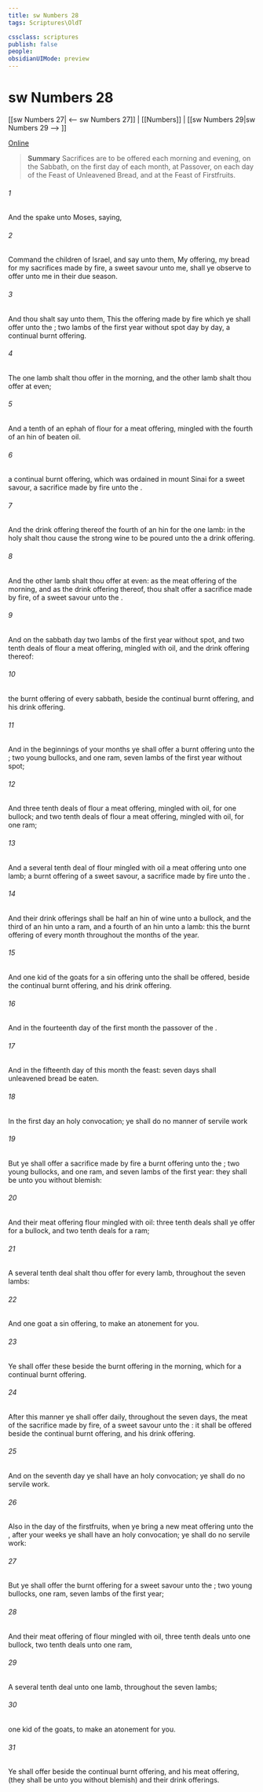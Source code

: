 ```yaml
---
title: sw Numbers 28
tags: Scriptures\OldT

cssclass: scriptures
publish: false
people:
obsidianUIMode: preview
---
```


# sw Numbers 28
[[sw Numbers 27| <-- sw Numbers 27]] | [[Numbers]] | [[sw Numbers 29|sw Numbers 29 --> ]]

[Online](https://churchofjesuschrist.org/study/scriptures/ot/num/28?lang=eng)

> __Summary__
Sacrifices are to be offered each morning and evening, on the Sabbath, on the first day of each month, at Passover, on each day of the Feast of Unleavened Bread, and at the Feast of Firstfruits.

###### 1 
And the  spake unto Moses, saying,

###### 2 
Command the children of Israel, and say unto them, My offering,  my bread for my sacrifices made by fire,  a sweet savour unto me, shall ye observe to offer unto me in their due season.

###### 3 
And thou shalt say unto them, This  the offering made by fire which ye shall offer unto the ; two lambs of the first year without spot day by day,  a continual burnt offering.

###### 4 
The one lamb shalt thou offer in the morning, and the other lamb shalt thou offer at even;

###### 5 
And a tenth  of an ephah of flour for a meat offering, mingled with the fourth  of an hin of beaten oil.

###### 6 
 a continual burnt offering, which was ordained in mount Sinai for a sweet savour, a sacrifice made by fire unto the .

###### 7 
And the drink offering thereof  the fourth  of an hin for the one lamb: in the holy  shalt thou cause the strong wine to be poured unto the   a drink offering.

###### 8 
And the other lamb shalt thou offer at even: as the meat offering of the morning, and as the drink offering thereof, thou shalt offer  a sacrifice made by fire, of a sweet savour unto the .

###### 9 
And on the sabbath day two lambs of the first year without spot, and two tenth deals of flour  a meat offering, mingled with oil, and the drink offering thereof:

###### 10 
 the burnt offering of every sabbath, beside the continual burnt offering, and his drink offering.

###### 11 
And in the beginnings of your months ye shall offer a burnt offering unto the ; two young bullocks, and one ram, seven lambs of the first year without spot;

###### 12 
And three tenth deals of flour  a meat offering, mingled with oil, for one bullock; and two tenth deals of flour  a meat offering, mingled with oil, for one ram;

###### 13 
And a several tenth deal of flour mingled with oil  a meat offering unto one lamb;  a burnt offering of a sweet savour, a sacrifice made by fire unto the .

###### 14 
And their drink offerings shall be half an hin of wine unto a bullock, and the third  of an hin unto a ram, and a fourth  of an hin unto a lamb: this  the burnt offering of every month throughout the months of the year.

###### 15 
And one kid of the goats for a sin offering unto the  shall be offered, beside the continual burnt offering, and his drink offering.

###### 16 
And in the fourteenth day of the first month  the passover of the .

###### 17 
And in the fifteenth day of this month  the feast: seven days shall unleavened bread be eaten.

###### 18 
In the first day  an holy convocation; ye shall do no manner of servile work 

###### 19 
But ye shall offer a sacrifice made by fire  a burnt offering unto the ; two young bullocks, and one ram, and seven lambs of the first year: they shall be unto you without blemish:

###### 20 
And their meat offering  flour mingled with oil: three tenth deals shall ye offer for a bullock, and two tenth deals for a ram;

###### 21 
A several tenth deal shalt thou offer for every lamb, throughout the seven lambs:

###### 22 
And one goat  a sin offering, to make an atonement for you.

###### 23 
Ye shall offer these beside the burnt offering in the morning, which  for a continual burnt offering.

###### 24 
After this manner ye shall offer daily, throughout the seven days, the meat of the sacrifice made by fire, of a sweet savour unto the : it shall be offered beside the continual burnt offering, and his drink offering.

###### 25 
And on the seventh day ye shall have an holy convocation; ye shall do no servile work.

###### 26 
Also in the day of the firstfruits, when ye bring a new meat offering unto the , after your weeks  ye shall have an holy convocation; ye shall do no servile work:

###### 27 
But ye shall offer the burnt offering for a sweet savour unto the ; two young bullocks, one ram, seven lambs of the first year;

###### 28 
And their meat offering of flour mingled with oil, three tenth deals unto one bullock, two tenth deals unto one ram,

###### 29 
A several tenth deal unto one lamb, throughout the seven lambs;

###### 30 
 one kid of the goats, to make an atonement for you.

###### 31 
Ye shall offer  beside the continual burnt offering, and his meat offering, (they shall be unto you without blemish) and their drink offerings.

